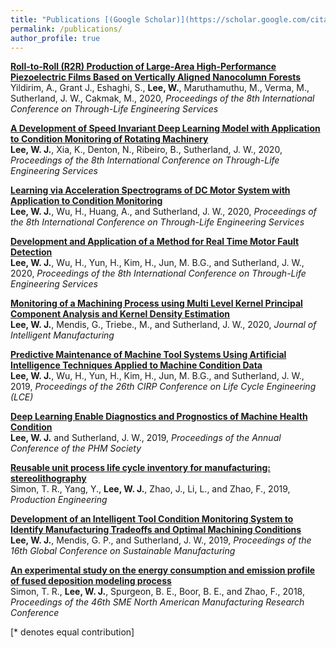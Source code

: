 ```yaml
---
title: "Publications [(Google Scholar)](https://scholar.google.com/citations?hl=en&user=_j_0jLYg2kcC&view_op=list_works&sortby=pubdate)"
permalink: /publications/
author_profile: true
---
```



<b>[Roll-to-Roll (R2R) Production of Large-Area High-Performance Piezoelectric Films Based on Vertically Aligned Nanocolumn Forests](https://onlinelibrary.wiley.com/doi/abs/10.1002/admt.202000553)</b> <br>
Yildirim, A., Grant J., Eshaghi, S., <b>Lee, W.</b>, Maruthamuthu, M., Verma, M., Sutherland, J. W., Cakmak, M., 2020, <i>Proceedings of the 8th International Conference on Through-Life Engineering Services</i>

<b>[A Development of Speed Invariant Deep Learning Model with Application to Condition Monitoring of Rotating Machinery](https://link.springer.com/article/10.1007/s10845-020-01578-x)</b> <br>
<b>Lee, W. J.</b>, Xia, K., Denton, N., Ribeiro, B., Sutherland, J. W., 2020, <i>Proceedings of the 8th International Conference on Through-Life Engineering Services</i>

<b>[Learning via Acceleration Spectrograms of DC Motor System with Application to Condition Monitoring](https://link.springer.com/article/10.1007/s00170-019-04563-8)</b> <br>
<b>Lee, W. J.</b>, Wu, H., Huang, A., and Sutherland, J. W., 2020, <i>Proceedings of the 8th International Conference on Through-Life Engineering Services</i>

<b>[Development and Application of a Method for Real Time Motor Fault Detection](https://www.sciencedirect.com/science/article/pii/S2351978920316541)</b> <br>
<b>Lee, W. J.</b>, Wu, H., Yun, H., Kim, H., Jun, M. B.G., and Sutherland, J. W., 2020, <i>Proceedings of the 8th International Conference on Through-Life Engineering Services</i>

<b>[Monitoring of a Machining Process using Multi Level Kernel Principal Component Analysis and Kernel Density Estimation](https://link.springer.com/article/10.1007/s10845-019-01504-w)</b> <br>
<b>Lee, W. J.</b>,  Mendis, G., Triebe., M., and Sutherland, J. W., 2020, <i>Journal of Intelligent Manufacturing</i>

<b>[Predictive Maintenance of Machine Tool Systems Using Artificial Intelligence Techniques Applied to Machine Condition Data](https://www.sciencedirect.com/science/article/pii/S2212827118312988)</b> <br>
<b>Lee, W. J.</b>, Wu, H., Yun, H., Kim, H., Jun, M. B.G., and Sutherland, J. W., 2019, <i>Proceedings of the 26th CIRP Conference on Life Cycle Engineering (LCE)</i>

<b>[Deep Learning Enable Diagnostics and Prognostics of Machine Health Condition](http://www.phmpapers.org/index.php/phmconf/article/view/919)</b> <br>
<b>Lee, W. J.</b> and Sutherland, J. W., 2019, <i>Proceedings of the Annual Conference of the PHM Society</i>

<b>[Reusable unit process life cycle inventory for manufacturing: stereolithography](https://link.springer.com/article/10.1007/s11740-019-00916-0)</b> <br>
Simon, T. R., Yang, Y., <b>Lee, W. J.</b>, Zhao, J., Li, L., and Zhao, F., 2019, <i>Production Engineering</i>

<b>[Development of an Intelligent Tool Condition Monitoring System to Identify Manufacturing Tradeoffs and Optimal Machining Conditions](https://www.sciencedirect.com/science/article/pii/S2351978919305086)</b> <br>
<b>Lee, W. J.</b>, Mendis, G. P., and Sutherland, J. W., 2019, <i>Proceedings of the 16th Global Conference on Sustainable Manufacturing</i>

<b>[An experimental study on the energy consumption and emission profile of fused deposition modeling process](https://www.sciencedirect.com/science/article/pii/S2351978918307959)</b> <br>
Simon, T. R., <b>Lee, W. J.</b>, Spurgeon, B. E., Boor, B. E., and Zhao, F., 2018, <i>Proceedings of the 46th SME North American Manufacturing Research Conference</i>



[\* denotes equal contribution]
